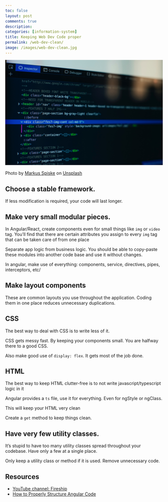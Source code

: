 ```yaml
---
toc: false
layout: post
comments: true
description: 
categories: [information-system]
title: Keeping Web Dev Code proper
permalink: /web-dev-clean/
image: /images/web-dev-clean.jpg
---
```

![](/images/web-dev-clean.jpg)

Photo by <a href="https://unsplash.com/@markusspiske?utm_source=unsplash&utm_medium=referral&utm_content=creditCopyText">Markus Spiske</a> on <a href="https://unsplash.com/s/photos/web-development?utm_source=unsplash&utm_medium=referral&utm_content=creditCopyText">Unsplash</a>
  
## Choose a stable framework. 

If less modification is required, your code will last longer.

## Make very small modular pieces.
In Angular/React, create components even for small things like `img` or `video` tag. You’ll find that there are certain attributes you assign to every `img` tag that can be taken care of from one place

Separate app logic from business logic. You should be able to copy-paste these modules into another code base and use it without changes.

In angular, make use of everything: components, service, directives, pipes, interceptors, etc/

## Make layout components

These are common layouts you use throughout the application. Coding them in one place reduces unnecessary duplications.

## CSS

The best way to deal with CSS is to write less of it.

CSS gets messy fast. By keeping your components small. You are halfway there to a good CSS. 

Also make good use of `display: flex`. It gets most of the job done.

## HTML

The best way to keep HTML clutter-free is to not write javascript/typescript logic in it

Angular provides a `ts` file, use it for everything. Even for ngStyle or ngClass. 

This will keep your HTML very clean

Create a `get` method to keep things clean.

## Have very few utility classes.

It’s stupid to have too many utility classes spread throughout your codebase. Have only a few at a single place.

Only keep a utility class or method if it is used. Remove unnecessary code.

## Resources

- [YouTube channel: Fireship](https://www.youtube.com/channel/UCsBjURrPoezykLs9EqgamOA)
- [How to Properly Structure Angular Code](https://www.youtube.com/watch?v=WA95EJGhbLc)